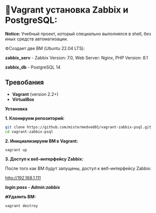 # :rocket:Vagrant установка Zabbix и PostgreSQL:

**Notice:** Учебный проект, который специально выполнялся в shell, без иных средств автоматизации.

:gear:Создает две ВМ (Ubuntu 22.04 LTS):

**zabbix_serv** - Zabbix Version: 7.0, Web Server: Nginx, PHP Version: 8.1

**zabbix_db** - PostgreSQL 14

## Тревобания

- **Vagrant** (version 2.2+)
- **VirtualBox**

**Установка**

**1. Клонируем репозиторий:**
```bash
git clone https://github.com/mistermedved01/vagrant-zabbix-psql.git
cd vagrant-zabbix-psql
```

**2. Инициализируем ВМ в Vagrant:**
```bash    
vagrant up
```    
**3. Доступ к веб-интерфейсу Zabbix:**

После того как ВМ будут запущены, доступ к веб-интерфейсу Zabbix:

http://192.168.1.111

***login:pass - Admin:zabbix***

**:fire:Удалить ВМ:**
```bash
vagrant destroy
```